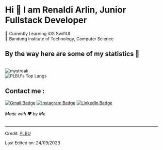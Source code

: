 # Hi 👋 I am Renaldi Arlin, Junior Fullstack Developer
🌱 Currently Learning iOS SwiftUI <br/>
🏫 Bandung Institute of Technology, Computer Science

## By the way here are some of my statistics 🚀
<br/><img src="https://github-readme-streak-stats.herokuapp.com/?user=PLBU&theme=tokyonight" alt="mystreak"/>
<br/>![PLBU's Top Langs](https://github-readme-stats.vercel.app/api/top-langs/?username=PLBU&theme=tokyonight&layout=compact)

## Contact me : 
[![Gmail Badge](https://img.shields.io/badge/-renaldi@linar.my.id-red?style=for-the-badge&logo=Gmail&logoColor=white&link=https://mail.google.com/mail/u/0/?fs=1&to=renaldi.linar@gmail.com&tf=cm)](renaldi@linar.my.id)
[![Instagram Badge](https://img.shields.io/badge/-renaldiarlin-E4405F?style=for-the-badge&logo=instagram&logoColor=white&link=https://www.instagram.com/renaldiarlin/)](renaldiarlin)
[![LinkedIn Badge](https://img.shields.io/badge/-renaldarlin-0077B5?style=for-the-badge&logo=linkedin&logoColor=white&link=https://www.instagram.com/renaldiarlin/)](renaldiarlin)

<h6>Made with ❤️ by Me</h6>

------
Credit: [PLBU](https://github.com/PLBU)

Last Edited on: 24/09/2023
